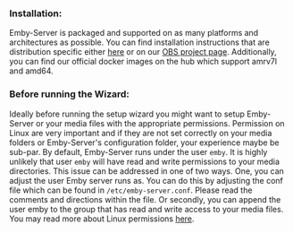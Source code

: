 ### Installation:
Emby-Server is packaged and supported on as many platforms and architectures as possible. You can find installation instructions that are distribution specific either [here](./Installation) or on our [OBS project page](https://software.opensuse.org/download.html?project=home%3Aemby&package=emby-server). Additionally, you can find our official docker images on the hub which support amrv7l and amd64.

### Before running the Wizard:
Ideally before running the setup wizard you might want to setup Emby-Server or your media files with the appropriate permissions. Permission on Linux are very important and if they are not set correctly on your media folders or Emby-Server's configuration folder, your experience maybe be sub-par. By default, Emby-Server runs under the user `emby`. It is highly unlikely that user `emby` will have read and write permissions to your media directories. This  issue can be addressed in one of two ways. One, you can adjust the user Emby server runs as. You can do this by adjusting the conf file which can be found in `/etc/emby-server.conf`. Please read the comments and directions within the file. Or secondly, you can append the user emby to the group that has read and write access to your media files. You may read more about Linux permissions [here](https://www.digitalocean.com/community/tutorials/an-introduction-to-linux-permissions).
